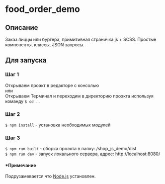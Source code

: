 # food_order_demo
## Описание
Заказ пиццы или бургера, примитивная страничка js + SCSS.
Простые компоненты, классы, JSON запросы.

## Для запуска
### Шаг 1
Открываем проэкт в редакторе с консолью </br>
или </br>
Открываем Терминал и переходим в директорию проэкта используя команду `$ cd ..`

### Шаг 2
`$ npm install` - установка необходимых модулей

### Шаг 3
`$ npm run built` - сборка проэкта в папку: /shop_js_demo/dist </br>
`$ npm run dev` - запуск локального сервера, адрес: http://localhost:8080/

#### *Примечание
Подрузамевается что [Node.js](https://nodejs.org/en/) установлен.
